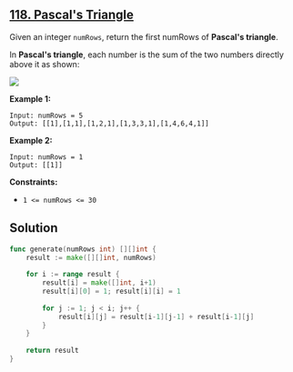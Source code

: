 ## [118. Pascal's Triangle](https://leetcode.com/problems/pascals-triangle/)


Given an integer `numRows`, return the first numRows of **Pascal's triangle**.

In **Pascal's triangle**, each number is the sum of the two numbers directly above it as shown:

![](https://upload.wikimedia.org/wikipedia/commons/0/0d/PascalTriangleAnimated2.gif)

**Example 1:**

```
Input: numRows = 5
Output: [[1],[1,1],[1,2,1],[1,3,3,1],[1,4,6,4,1]]
```

**Example 2:**

```
Input: numRows = 1
Output: [[1]]
```

**Constraints:**

*   `1 <= numRows <= 30`



## Solution

```go
func generate(numRows int) [][]int {
    result := make([][]int, numRows)
    
    for i := range result {
        result[i] = make([]int, i+1)
        result[i][0] = 1; result[i][i] = 1
        
        for j := 1; j < i; j++ {
            result[i][j] = result[i-1][j-1] + result[i-1][j]
        }
    }
    
    return result
}
```